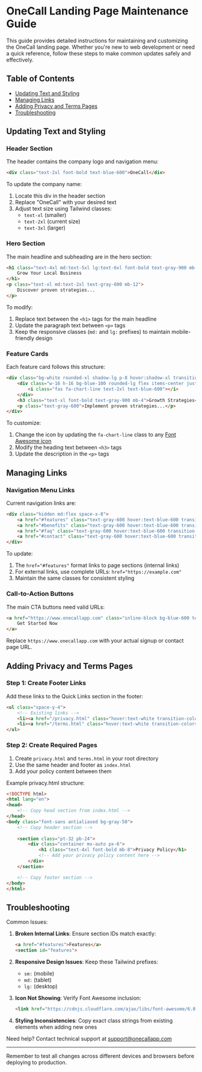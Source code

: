 # OneCall Landing Page Maintenance Guide

This guide provides detailed instructions for maintaining and customizing the OneCall landing page. Whether you're new to web development or need a quick reference, follow these steps to make common updates safely and effectively.

## Table of Contents
- [Updating Text and Styling](#updating-text-and-styling)
- [Managing Links](#managing-links)
- [Adding Privacy and Terms Pages](#adding-privacy-and-terms-pages)
- [Troubleshooting](#troubleshooting)

## Updating Text and Styling

### Header Section
The header contains the company logo and navigation menu:

```html
<div class="text-2xl font-bold text-blue-600">OneCall</div>
```
To update the company name:
1. Locate this div in the header section
2. Replace "OneCall" with your desired text
3. Adjust text size using Tailwind classes:
   - `text-xl` (smaller)
   - `text-2xl` (current size)
   - `text-3xl` (larger)

### Hero Section
The main headline and subheading are in the hero section:

```html
<h1 class="text-4xl md:text-5xl lg:text-6xl font-bold text-gray-900 mb-6">
    Grow Your Local Business
</h1>
<p class="text-xl md:text-2xl text-gray-600 mb-12">
    Discover proven strategies...
</p>
```

To modify:
1. Replace text between the `<h1>` tags for the main headline
2. Update the paragraph text between `<p>` tags
3. Keep the responsive classes (`md:` and `lg:` prefixes) to maintain mobile-friendly design

### Feature Cards
Each feature card follows this structure:

```html
<div class="bg-white rounded-xl shadow-lg p-8 hover:shadow-xl transition-shadow duration-300">
    <div class="w-16 h-16 bg-blue-100 rounded-lg flex items-center justify-center mb-6">
        <i class="fas fa-chart-line text-2xl text-blue-600"></i>
    </div>
    <h3 class="text-xl font-bold text-gray-900 mb-4">Growth Strategies</h3>
    <p class="text-gray-600">Implement proven strategies...</p>
</div>
```

To customize:
1. Change the icon by updating the `fa-chart-line` class to any [Font Awesome icon](https://fontawesome.com/icons)
2. Modify the heading text between `<h3>` tags
3. Update the description in the `<p>` tags

## Managing Links

### Navigation Menu Links
Current navigation links are:

```html
<div class="hidden md:flex space-x-8">
    <a href="#features" class="text-gray-600 hover:text-blue-600 transition-colors duration-300">Features</a>
    <a href="#benefits" class="text-gray-600 hover:text-blue-600 transition-colors duration-300">Benefits</a>
    <a href="#faq" class="text-gray-600 hover:text-blue-600 transition-colors duration-300">FAQ</a>
    <a href="#contact" class="text-gray-600 hover:text-blue-600 transition-colors duration-300">Contact</a>
</div>
```

To update:
1. The `href="#features"` format links to page sections (internal links)
2. For external links, use complete URLs: `href="https://example.com"`
3. Maintain the same classes for consistent styling

### Call-to-Action Buttons
The main CTA buttons need valid URLs:

```html
<a href="https://www.onecallapp.com" class="inline-block bg-blue-600 text-white px-8 py-4 rounded-lg">
    Get Started Now
</a>
```

Replace `https://www.onecallapp.com` with your actual signup or contact page URL.

## Adding Privacy and Terms Pages

### Step 1: Create Footer Links
Add these links to the Quick Links section in the footer:

```html
<ul class="space-y-4">
    <!-- Existing links -->
    <li><a href="/privacy.html" class="hover:text-white transition-colors duration-300">Privacy Policy</a></li>
    <li><a href="/terms.html" class="hover:text-white transition-colors duration-300">Terms of Service</a></li>
</ul>
```

### Step 2: Create Required Pages
1. Create `privacy.html` and `terms.html` in your root directory
2. Use the same header and footer as `index.html`
3. Add your policy content between them

Example privacy.html structure:
```html
<!DOCTYPE html>
<html lang="en">
<head>
    <!-- Copy head section from index.html -->
</head>
<body class="font-sans antialiased bg-gray-50">
    <!-- Copy header section -->
    
    <section class="pt-32 pb-24">
        <div class="container mx-auto px-6">
            <h1 class="text-4xl font-bold mb-8">Privacy Policy</h1>
            <!-- Add your privacy policy content here -->
        </div>
    </section>

    <!-- Copy footer section -->
</body>
</html>
```

## Troubleshooting

Common Issues:
1. **Broken Internal Links**: Ensure section IDs match exactly:
   ```html
   <a href="#features">Features</a>
   <section id="features">
   ```

2. **Responsive Design Issues**: Keep these Tailwind prefixes:
   - `sm:` (mobile)
   - `md:` (tablet)
   - `lg:` (desktop)

3. **Icon Not Showing**: Verify Font Awesome inclusion:
   ```html
   <link href="https://cdnjs.cloudflare.com/ajax/libs/font-awesome/6.0.0/css/all.min.css" rel="stylesheet">
   ```

4. **Styling Inconsistencies**: Copy exact class strings from existing elements when adding new ones

Need help? Contact technical support at support@onecallapp.com

---
Remember to test all changes across different devices and browsers before deploying to production.